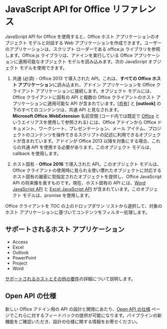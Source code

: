 
# <a name="javascript-api-for-office-reference"></a>JavaScript API for Office リファレンス

JavaScript API for Office を使用すると、Office ホスト アプリケーションのオブジェクト モデルと対話する Web アプリケーションを作成できます。ユーザーのアプリケーションは、スクリプト ローダーである office.js ライブラリを参照します。Office.js ライブラリは、アドインを実行している Office アプリケーションに適用可能なオブジェクト モデルを読み込みます。次の JavaScript オブジェクト モデルを使用できます。


1. 共通 (必須) - Office 2013 で導入された API。これは、**すべての Office ホスト アプリケーション**に読み込まれ、アドイン アプリケーションを Office クライアント アプリケーションに接続します。オブジェクト モデルには、Office クライアントに固有の API と複数の Office クライアントのホスト アプリケーションに適用可能な API が含まれています。[[共有]](../reference/shared/shared-api.md) と **[outlook]** の下のすべてのコンテンツは、共通 API と見なされます。**Microsoft.Office.WebExtension** 名前空間 (コード内では既定で [Office](../reference/shared/office.md) というエイリアスを使用して参照される) には、Office アドインから Office ドキュメント、ワークシート、プレゼンテーション、メール アイテム、プロジェクトのコンテンツを操作できるスクリプトの記述に利用できるオブジェクトが含まれています。アドインが Office 2013 以降を対象にする場合、これらの共通 API を使用する必要があります。このオブジェクト モデルは、callback を使用します。

1. ホスト固有 - **Office 2016** で導入された API。このオブジェクト モデルは、Office クライアントの使用時に見られる使い慣れたオブジェクトに対応するホスト固有の厳密に型指定されたオブジェクトを提供し、Office JavaScript API の将来像を表すものです。現在、ホスト固有の API には、[Word JavaScript API](../reference/word/word-add-ins-reference-overview.md) と [Excel JavaScript API](../reference/excel/application.md) が含まれています。このオブジェクト モデルは、promise を使用します。

Office クライアントを TOC の上のドロップダウン リストから選択して、対象のホスト アプリケーションに基づいてコンテンツをフィルター処理します。

## <a name="supported-host-applications"></a>サポートされるホスト アプリケーション
* Access
* Excel
* Outlook
* PowerPoint
* Project
* Word

[サポートされるホストとその他の要件](../docs/overview/requirements-for-running-office-add-ins.md)の詳細について説明します。

## <a name="open-api-specifications"></a>Open API の仕様

新しい Office アドイン用の API の設計と開発にあたり、[Open API の仕様](openspec.md) ページでこれらに対するフィードバックの提供が可能になります。パイプラインの新機能をご確認いただき、設計の仕様に関する情報をお寄せください。

